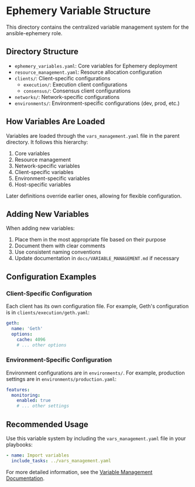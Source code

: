 # Ephemery Variable Structure

This directory contains the centralized variable management system for the ansible-ephemery role.

## Directory Structure

- `ephemery_variables.yaml`: Core variables for Ephemery deployment
- `resource_management.yaml`: Resource allocation configuration
- `clients/`: Client-specific configurations
  - `execution/`: Execution client configurations
  - `consensus/`: Consensus client configurations
- `networks/`: Network-specific configurations
- `environments/`: Environment-specific configurations (dev, prod, etc.)

## How Variables Are Loaded

Variables are loaded through the `vars_management.yaml` file in the parent directory. It follows this hierarchy:

1. Core variables
2. Resource management
3. Network-specific variables
4. Client-specific variables
5. Environment-specific variables
6. Host-specific variables

Later definitions override earlier ones, allowing for flexible configuration.

## Adding New Variables

When adding new variables:

1. Place them in the most appropriate file based on their purpose
2. Document them with clear comments
3. Use consistent naming conventions
4. Update documentation in `docs/VARIABLE_MANAGEMENT.md` if necessary

## Configuration Examples

### Client-Specific Configuration

Each client has its own configuration file. For example, Geth's configuration is in `clients/execution/geth.yaml`:

```yaml
geth:
  name: 'Geth'
  options:
    cache: 4096
    # ... other options
```

### Environment-Specific Configuration

Environment configurations are in `environments/`. For example, production settings are in `environments/production.yaml`:

```yaml
features:
  monitoring:
    enabled: true
    # ... other settings
```

## Recommended Usage

Use this variable system by including the `vars_management.yaml` file in your playbooks:

```yaml
- name: Import variables
  include_tasks: ../vars_management.yaml
```

For more detailed information, see the [Variable Management Documentation](../../docs/VARIABLE_MANAGEMENT.md).
